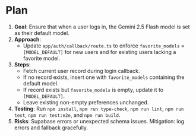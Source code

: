 # Plan

1. **Goal**: Ensure that when a user logs in, the Gemini 2.5 Flash model is set as their default model.
2. **Approach**:
   - Update `app/auth/callback/route.ts` to enforce `favorite_models` = `[MODEL_DEFAULT]` for new users and for existing users lacking a favorite model.
3. **Steps**:
   - Fetch current user record during login callback.
   - If no record exists, insert one with `favorite_models` containing the default model.
   - If record exists but `favorite_models` is empty, update it to `[MODEL_DEFAULT]`.
   - Leave existing non-empty preferences unchanged.
4. **Testing**: Run `npm install`, `npm run type-check`, `npm run lint`, `npm run test`, `npm run test:e2e`, and `npm run build`.
5. **Risks**: Supabase errors or unexpected schema issues. Mitigation: log errors and fallback gracefully.
